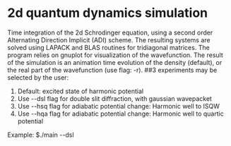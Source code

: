 # 2d quantum dynamics simulation

Time integration of the 2d Schrodinger equation, using a second order Alternating Direction Implicit (ADI) scheme. 
The resulting systems are solved using LAPACK and BLAS routines for tridiagonal matrices. The program relies on gnuplot for visualization of the wavefunction. 
The result of the simulation is an animation time evolution of the density (default), or the real part of the wavefunction (use flag: -r).
##3 experiments may be selected by the user: 

1. Default: excited state of harmonic potential
2. Use --dsl flag for double slit diffraction, with gaussian wavepacket
3. Use --hsq flag for adiabatic potential change: Harmonic well to ISQW
4. Use --hqa flag for adiabatic potential change: Harmonic well to quartic potential

Example: $./main --dsl 
